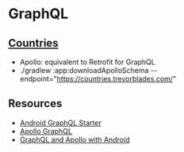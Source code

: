 # GraphQL

## [Countries](https://studio.apollographql.com/public/countries/variant/current/schema/reference)

- Apollo: equivalent to Retrofit for GraphQL
- ./gradlew :app:downloadApolloSchema --endpoint="https://countries.trevorblades.com/"

## Resources

- [Android GraphQL Starter](https://www.youtube.com/watch?v=ME3LH2bib3g)
- [Apollo GraphQL](https://www.apollographql.com/)
- [GraphQL and Apollo with Android](https://subscription.packtpub.com/video/mobile/9781800564626/p1/video1_1/welcome-to-the-course)
